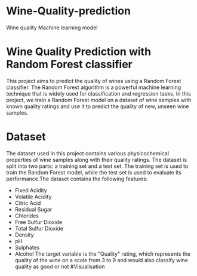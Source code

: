 # Wine-Quality-prediction
Wine quality Machine learning model
# Wine Quality Prediction with Random Forest classifier
This project aims to predict the quality of wines using a Random Forest classifier. The Random Forest algorithm is a powerful machine learning technique that is widely used for classification and regression tasks. In this project, we train a Random Forest model on a dataset of wine samples with known quality ratings and use it to predict the quality of new, unseen wine samples.
# Dataset
The dataset used in this project contains various physicochemical properties of wine samples along with their quality ratings. The dataset is split into two parts: a training set and a test set. The training set is used to train the Random Forest model, while the test set is used to evaluate its performance.The dataset contains the following features:
- Fixed Acidity
- Volatile Acidity
- Citric Acid
- Residual Sugar
- Chlorides
- Free Sulfur Dioxide
- Total Sulfur Dioxide
- Density
- pH
- Sulphates
- Alcohol
The target variable is the "Quality" rating, which represents the quality of the wine on a scale from 3 to 9 and would also classify wine quality as good or not
#Visualisation
